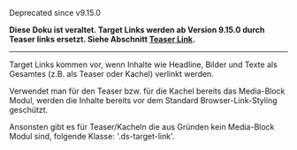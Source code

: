Deprecated since v9.15.0

**Diese Doku ist veraltet. Target Links werden ab Version 9.15.0 durch Teaser links ersetzt. Siehe Abschnitt [Teaser Link](#group-teaser-link).**

---

Target Links kommen vor, wenn Inhalte wie Headline, Bilder und Texte als Gesamtes (z.B. als Teaser oder Kachel) verlinkt werden.

Verwendet man für den Teaser bzw. für die Kachel bereits das Media-Block Modul, werden die Inhalte bereits vor dem Standard Browser-Link-Styling geschützt.

Ansonsten gibt es für Teaser/Kacheln die aus Gründen kein Media-Block Modul sind, folgende Klasse: '.ds-target-link'. 

